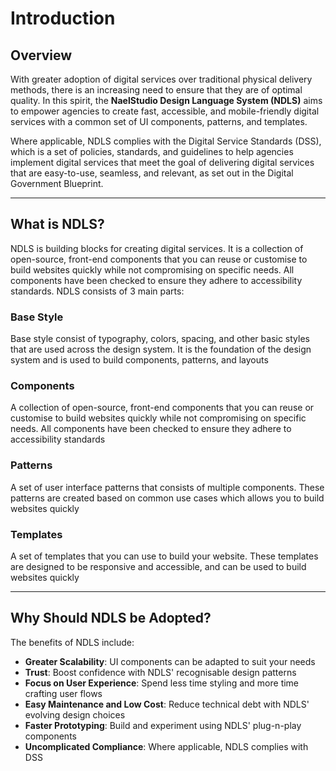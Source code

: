 # Introduction

## Overview

With greater adoption of digital services over traditional physical delivery methods, there is an increasing need to ensure that they are of optimal quality. In this spirit, the **NaelStudio Design Language System (NDLS)** aims to empower agencies to create fast, accessible, and mobile-friendly digital services with a common set of UI components, patterns, and templates.

Where applicable, NDLS complies with the Digital Service Standards (DSS), which is a set of policies, standards, and guidelines to help agencies implement digital services that meet the goal of delivering digital services that are easy-to-use, seamless, and relevant, as set out in the Digital Government Blueprint.

---


## What is NDLS?

NDLS is building blocks for creating digital services. It is a collection of open-source, front-end components that you can reuse or customise to build websites quickly while not compromising on specific needs. All components have been checked to ensure they adhere to accessibility standards. NDLS consists of 3 main parts:

<div class="mt-16">
  <card-list class="grid grid-cols-2 mb-10">
    <card class="mb-4">
      <div class="ml-2">
        <div class="flex">
          <Icon name="uim:ruler-combined" class="mr-6 w-8 h-8 text-primary"></Icon>
          <h3>Base Style</h3>
        </div>
        <div class="text-slate-600">
          Base style consist of typography, colors, spacing, and other basic styles that are used across the design system. It is the foundation of the design system and is used to build components, patterns, and layouts
        </div>
      </div>
    </card>
    <card class="mb-4">
      <div class="ml-2">
        <div class="flex">
          <Icon name="iconamoon:box-duotone" class="mr-6 w-8 h-8 text-primary"></Icon>
          <h3>Components</h3>
        </div>
        <div class="text-slate-600">
          A collection of open-source, front-end components that you can reuse or customise to build websites quickly while not compromising on specific needs. All components have been checked to ensure they adhere to accessibility standards
        </div>
      </div>
    </card>
    <card class="mb-4">
      <div class="ml-2">
        <div class="flex">
          <Icon name="uim:circle-layer" class="mr-6 w-8 h-8 text-primary"></Icon>
          <h3>Patterns</h3>
        </div>
        <div class="text-slate-600">
          A set of user interface patterns that consists of multiple components. These patterns are created based on common use cases which allows you to build websites quickly
        </div>
      </div>
    </card>
    <card class="mb-4">
      <div class="ml-2">
        <div class="flex">
          <Icon name="uim:grid" class="mr-6 w-8 h-8 text-primary"></Icon>
          <h3>Templates</h3>
        </div>
        <div class="text-slate-600">
          A set of templates that you can use to build your website. These templates are designed to be responsive and accessible, and can be used to build websites quickly
        </div>
      </div>
    </card>
  </card-list>
</div>

--- 

## Why Should NDLS be Adopted?

The benefits of NDLS include:
- **Greater Scalability**: UI components can be adapted to suit your needs
- **Trust**: Boost confidence with NDLS' recognisable design patterns
- **Focus on User Experience**: Spend less time styling and more time crafting user flows
- **Easy Maintenance and Low Cost**: Reduce technical debt with NDLS' evolving design choices
- **Faster Prototyping**: Build and experiment using NDLS' plug-n-play components
- **Uncomplicated Compliance**: Where applicable, NDLS complies with DSS